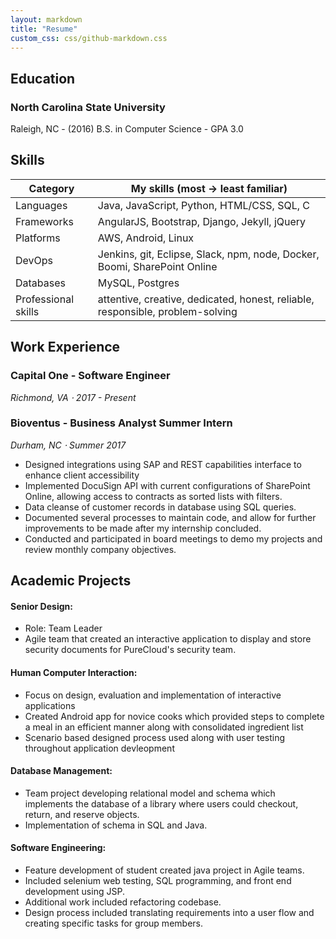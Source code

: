 ```yaml
---
layout: markdown
title: "Resume"
custom_css: css/github-markdown.css
---
```


## Education

### North Carolina State University
Raleigh, NC - 
(2016) B.S. in Computer Science - GPA 3.0

## Skills
 
| Category    | My skills (most &rarr; least familiar)                      |
|-------------|-------------------------------------------------------------|
| Languages   | Java, JavaScript, Python, HTML/CSS, SQL, C                  |
| Frameworks  | AngularJS, Bootstrap, Django, Jekyll, jQuery                |
| Platforms   | AWS, Android, Linux                                         |
| DevOps      | Jenkins, git, Eclipse, Slack, npm, node, Docker, Boomi, SharePoint Online|
| Databases   | MySQL, Postgres                                             |
|Professional skills| attentive, creative, dedicated, honest, reliable, responsible, problem-solving|
 

## Work Experience

### Capital One - Software Engineer
*Richmond, VA &sdot; 2017 - Present*

### Bioventus - Business Analyst Summer Intern
*Durham, NC &sdot; Summer 2017*
 - Designed integrations using SAP and REST capabilities  interface to enhance client accessibility
 - Implemented DocuSign API with current configurations of SharePoint Online, allowing access to contracts as sorted lists with filters.
 - Data cleanse of customer records in database using SQL queries.
 - Documented several processes to maintain code, and allow for further improvements to be made after my internship concluded.
 - Conducted and participated in board meetings to demo my projects and review monthly company objectives. 

## Academic Projects



#### Senior Design: 
 - Role: Team  Leader
 - Agile team that created an interactive application to display and store security documents for
 PureCloud's security team. 


#### Human Computer Interaction:
 - Focus on design, evaluation and implementation of interactive applications
 - Created Android app for novice cooks which provided steps to complete a meal in an efficient
  manner along with consolidated ingredient list
 - Scenario based designed process used along with user testing throughout application devleopment


#### Database Management: 

 - Team project developing relational model and schema which implements the database of a library where users could checkout, return, and reserve objects. 
 - Implementation of schema in SQL and Java.

#### Software Engineering: 

 - Feature development of student created java project in Agile teams. 
 - Included selenium web testing, SQL programming, and front end development using JSP. 
 - Additional work included refactoring codebase. 
 - Design process included translating requirements into a user flow and creating specific tasks for group members.